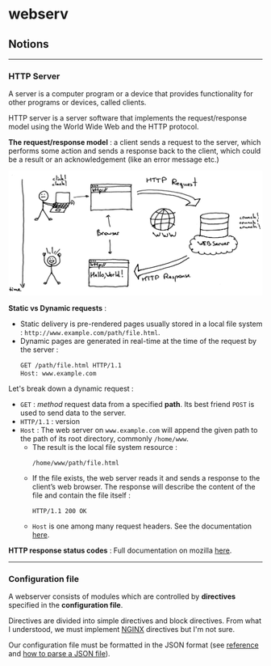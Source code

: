 # webserv
## Notions

---
### HTTP Server
A server is a computer program or a device that provides functionality for other programs or devices, called clients.

HTTP server is a server software that implements the request/response model using the World Wide Web and the HTTP protocol.

**The request/response model** : a client sends a request to the server, which performs some action and sends a response 
back to the client, which could be a result or an acknowledgement (like an error message etc.)

![http_server](assets/http_model.png)

**Static vs Dynamic requests** : 
* Static delivery is pre-rendered pages usually stored in a local file system : `http://www.example.com/path/file.html`. 
* Dynamic pages are generated in real-time at the time of the request by the server :
    ```
    GET /path/file.html HTTP/1.1
    Host: www.example.com
    ```

Let's break down a dynamic request :
* `GET` : _method_ request data from a specified **path**. Its best friend `POST` is used to send data to the server.
* `HTTP/1.1` : version
* `Host` : The web server on `www.example.com` will append the given path to the path of its root directory, commonly `/home/www`. 
  * The result is the local file system resource :
    ```
    /home/www/path/file.html
    ```
  * If the file exists, the web server reads it and sends a response to the client’s web browser. 
  The response will describe the content of the file and contain the file itself :
    ```
    HTTP/1.1 200 OK
    ```
  * `Host` is one among many request headers. See the documentation [here](https://developer.mozilla.org/en-US/docs/Web/HTTP/Headers). 

**HTTP response status codes** : Full documentation on mozilla [here](https://developer.mozilla.org/en-US/docs/Web/HTTP/Status). 

---
### Configuration file
A webserver consists of modules which are controlled by **directives** specified in the **configuration file**. 

Directives are divided into simple directives and block directives. 
From what I understood, we must implement [NGINX](https://www.digitalocean.com/community/tutorials/understanding-the-nginx-configuration-file-structure-and-configuration-contexts) directives but I'm not sure. 

Our configuration file must be formatted in the JSON format 
(see [reference](https://developer.mozilla.org/en-US/docs/Web/JavaScript/Reference/Global_Objects/JSON#description)
and [how to parse a JSON file](https://www.json.org/json-en.html)).


